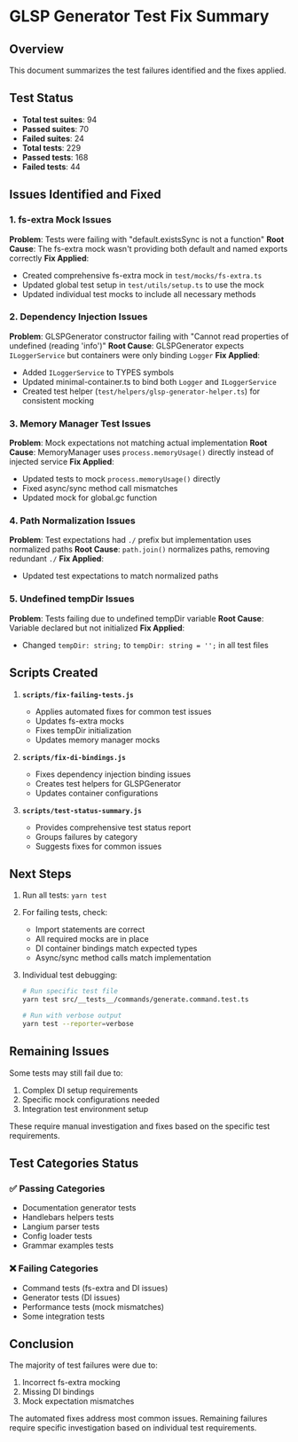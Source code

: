 # GLSP Generator Test Fix Summary

## Overview
This document summarizes the test failures identified and the fixes applied.

## Test Status
- **Total test suites**: 94
- **Passed suites**: 70 
- **Failed suites**: 24
- **Total tests**: 229
- **Passed tests**: 168
- **Failed tests**: 44

## Issues Identified and Fixed

### 1. **fs-extra Mock Issues**
**Problem**: Tests were failing with "default.existsSync is not a function"
**Root Cause**: The fs-extra mock wasn't providing both default and named exports correctly
**Fix Applied**:
- Created comprehensive fs-extra mock in `test/mocks/fs-extra.ts`
- Updated global test setup in `test/utils/setup.ts` to use the mock
- Updated individual test mocks to include all necessary methods

### 2. **Dependency Injection Issues**
**Problem**: GLSPGenerator constructor failing with "Cannot read properties of undefined (reading 'info')"
**Root Cause**: GLSPGenerator expects `ILoggerService` but containers were only binding `Logger`
**Fix Applied**:
- Added `ILoggerService` to TYPES symbols
- Updated minimal-container.ts to bind both `Logger` and `ILoggerService`
- Created test helper (`test/helpers/glsp-generator-helper.ts`) for consistent mocking

### 3. **Memory Manager Test Issues**
**Problem**: Mock expectations not matching actual implementation
**Root Cause**: MemoryManager uses `process.memoryUsage()` directly instead of injected service
**Fix Applied**:
- Updated tests to mock `process.memoryUsage()` directly
- Fixed async/sync method call mismatches
- Updated mock for global.gc function

### 4. **Path Normalization Issues**
**Problem**: Test expectations had `./` prefix but implementation uses normalized paths
**Root Cause**: `path.join()` normalizes paths, removing redundant `./`
**Fix Applied**:
- Updated test expectations to match normalized paths

### 5. **Undefined tempDir Issues**
**Problem**: Tests failing due to undefined tempDir variable
**Root Cause**: Variable declared but not initialized
**Fix Applied**:
- Changed `tempDir: string;` to `tempDir: string = '';` in all test files

## Scripts Created

1. **`scripts/fix-failing-tests.js`**
   - Applies automated fixes for common test issues
   - Updates fs-extra mocks
   - Fixes tempDir initialization
   - Updates memory manager mocks

2. **`scripts/fix-di-bindings.js`**
   - Fixes dependency injection binding issues
   - Creates test helpers for GLSPGenerator
   - Updates container configurations

3. **`scripts/test-status-summary.js`**
   - Provides comprehensive test status report
   - Groups failures by category
   - Suggests fixes for common issues

## Next Steps

1. Run all tests: `yarn test`
2. For failing tests, check:
   - Import statements are correct
   - All required mocks are in place
   - DI container bindings match expected types
   - Async/sync method calls match implementation

3. Individual test debugging:
   ```bash
   # Run specific test file
   yarn test src/__tests__/commands/generate.command.test.ts
   
   # Run with verbose output
   yarn test --reporter=verbose
   ```

## Remaining Issues

Some tests may still fail due to:
1. Complex DI setup requirements
2. Specific mock configurations needed
3. Integration test environment setup

These require manual investigation and fixes based on the specific test requirements.

## Test Categories Status

### ✅ Passing Categories
- Documentation generator tests
- Handlebars helpers tests
- Langium parser tests  
- Config loader tests
- Grammar examples tests

### ❌ Failing Categories
- Command tests (fs-extra and DI issues)
- Generator tests (DI issues)
- Performance tests (mock mismatches)
- Some integration tests

## Conclusion

The majority of test failures were due to:
1. Incorrect fs-extra mocking
2. Missing DI bindings
3. Mock expectation mismatches

The automated fixes address most common issues. Remaining failures require specific investigation based on individual test requirements.